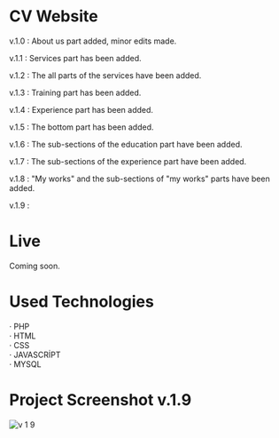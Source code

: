 # CV Website

v.1.0 : About us part added, minor edits made.

v.1.1 : Services part has been added.

v.1.2 : The all parts of the services have been added.

v.1.3 : Training part has been added.

v.1.4 : Experience part has been added.

v.1.5 : The bottom part has been added.

v.1.6 : The sub-sections of the education part have been added.

v.1.7 : The sub-sections of the experience part have been added.

v.1.8 : "My works" and the sub-sections of "my works" parts have been added.

v.1.9 : 

# Live

Coming soon.

# Used Technologies

· PHP<br>
· HTML<br>
· CSS<br>
· JAVASCRİPT<br>
· MYSQL<br>

# Project Screenshot v.1.9
![v 1 9](https://user-images.githubusercontent.com/40199261/126642545-36e5bc0b-55b4-4a01-b75a-c01fe82312e9.png)








 
